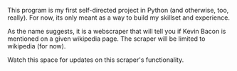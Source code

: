 This program is my first self-directed project in Python (and otherwise, too, really). For now, its only meant as a way to build my skillset and experience.

As the name suggests, it is a webscraper that will tell you if Kevin Bacon is mentioned on a given wikipedia page. The scraper will be limited to wikipedia (for now).

Watch this space for updates on this scraper's functionality.

